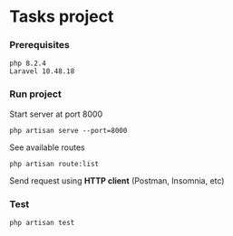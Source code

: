 # Tasks project

### Prerequisites
```
php 8.2.4
Laravel 10.48.18
```

### Run project

Start server at port 8000
```
php artisan serve --port=8000
```

See available routes
```
php artisan route:list
```

Send request using **HTTP client** (Postman, Insomnia, etc)

### Test

```
php artisan test
```
